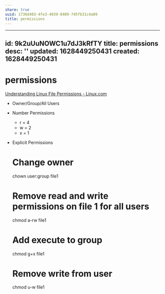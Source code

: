 ```yaml
---
share: true
uuid: 1736d403-4fe3-4939-8409-745fb31c4a09
title: permissions
---
```

---
id: 9k2uUuNOWC1u7dJ3kRfTY
title: permissions
desc: ''
updated: 1628449250431
created: 1628449250431
---
# permissions
[Understanding Linux File Permissions - Linux.com](https://www.linux.com/training-tutorials/understanding-linux-file-permissions/)

*   Owner/Group/All Users
*   Number Permissions
    *   r = 4
    *   w = 2
    *   x = 1

*   Explicit Permissions

    # Change owner
    chown user:group file1
    
    # Remove read and write permissions on file 1 for all users
    chmod a-rw file1
    
    # Add execute to group
    chmod g+x file1
    
    # Remove write from user
    chmod u-w file1
